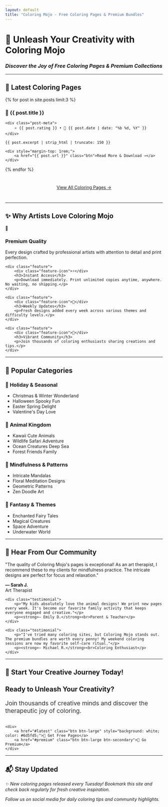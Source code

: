 ```yaml
---
layout: default
title: "Coloring Mojo - Free Coloring Pages & Premium Bundles"
---
```


# 🎨 Unleash Your Creativity with Coloring Mojo
### *Discover the Joy of Free Coloring Pages & Premium Collections*

---

## 🚀 Latest Coloring Pages

{% for post in site.posts limit:3 %}
<div class="post-card">
    <h3>🎯 <a href="{{ post.url }}" style="text-decoration: none; color: inherit;">{{ post.title }}</a></h3>
    
    <div class="post-meta">
        ⭐ {{ post.rating }} • 📅 {{ post.date | date: "%b %d, %Y" }}
    </div>
    
    {{ post.excerpt | strip_html | truncate: 150 }}
    
    <div style="margin-top: 1rem;">
        <a href="{{ post.url }}" class="btn">Read More & Download →</a>
    </div>
</div>
{% endfor %}

<div style="text-align: center; margin: 2.5rem 0;">
    <a href="/blog" class="btn btn-large">View All Coloring Pages →</a>
</div>

---

## ✨ Why Artists Love Coloring Mojo

<div class="features-grid">
    <div class="feature">
        <div class="feature-icon">🎨</div>
        <h3>Premium Quality</h3>
        <p>Every design crafted by professional artists with attention to detail and print perfection.</p>
    </div>
    
    <div class="feature">
        <div class="feature-icon">⚡</div>
        <h3>Instant Access</h3>
        <p>Download immediately. Print unlimited copies anytime, anywhere. No waiting, no shipping.</p>
    </div>
    
    <div class="feature">
        <div class="feature-icon">🔄</div>
        <h3>Weekly Updates</h3>
        <p>Fresh designs added every week across various themes and difficulty levels.</p>
    </div>
    
    <div class="feature">
        <div class="feature-icon">👥</div>
        <h3>Vibrant Community</h3>
        <p>Join thousands of coloring enthusiasts sharing creations and tips.</p>
    </div>
</div>

---

## 🌟 Popular Categories

### 🎄 **Holiday & Seasonal**
- Christmas & Winter Wonderland
- Halloween Spooky Fun  
- Easter Spring Delight
- Valentine's Day Love

### 🐾 **Animal Kingdom**
- Kawaii Cute Animals
- Wildlife Safari Adventure
- Ocean Creatures Deep Sea
- Forest Friends Family

### 🧘 **Mindfulness & Patterns**
- Intricate Mandalas
- Floral Meditation Designs
- Geometric Patterns
- Zen Doodle Art

### 🏰 **Fantasy & Themes**
- Enchanted Fairy Tales
- Magical Creatures
- Space Adventure
- Underwater World

---

## 💝 Hear From Our Community

<div class="testimonials">
    <div class="testimonial">
        <p>"The quality of Coloring Mojo's pages is exceptional! As an art therapist, I recommend these to my clients for mindfulness practice. The intricate designs are perfect for focus and relaxation."</p>
        <p><strong>— Sarah J.</strong><br>Art Therapist</p>
    </div>
    
    <div class="testimonial">
        <p>"My kids absolutely love the animal designs! We print new pages every week. It's become our favorite family activity that keeps everyone engaged and creative."</p>
        <p><strong>— Emily D.</strong><br>Parent & Teacher</p>
    </div>
    
    <div class="testimonial">
        <p>"I've tried many coloring sites, but Coloring Mojo stands out. The premium bundles are worth every penny! My weekend coloring sessions are now my favorite self-care ritual."</p>
        <p><strong>— Michael R.</strong><br>Coloring Enthusiast</p>
    </div>
</div>

---

## 🎁 Start Your Creative Journey Today!

<div class="cta-section">
    <h2>Ready to Unleash Your Creativity?</h2>
    <p style="font-size: 1.2rem; margin-bottom: 2rem; opacity: 0.9;">Join thousands of creative minds and discover the therapeutic joy of coloring.</p>
    
    <div>
        <a href="#latest" class="btn btn-large" style="background: white; color: #6d5fd5;">🎁 Get Free Pages</a>
        <a href="#premium" class="btn btn-large btn-secondary">💎 Go Premium</a>
    </div>
</div>

---

## 📬 Stay Updated
*✨ New coloring pages released every Tuesday! Bookmark this site and check back regularly for fresh creative inspiration.*

*Follow us on social media for daily coloring tips and community highlights.*
